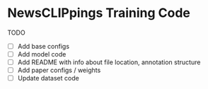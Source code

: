 # NewsCLIPpings Training Code

TODO
- [ ] Add base configs
- [ ] Add model code
- [ ] Add README with info about file location, annotation structure
- [ ] Add paper configs / weights
- [ ] Update dataset code
